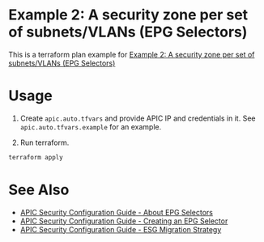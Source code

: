 # Example 2: A security zone per set of subnets/VLANs (EPG Selectors)

This is a terraform plan example for [Example 2: A security zone per set of subnets/VLANs (EPG Selectors)](https://www.cisco.com/c/en/us/td/docs/dcn/whitepapers/cisco-aci-esg-design-guide.html#Example2AsecurityzonepersetofsubnetsVLANsEPGSelectors)


# Usage

1. Create `apic.auto.tfvars` and provide APIC IP and credentials in it. See `apic.auto.tfvars.example` for an example.

2. Run terraform.
```bash
terraform apply
```

# See Also
* [APIC Security Configuration Guide - About EPG Selectors](https://www.cisco.com/c/en/us/td/docs/dcn/aci/apic/6x/security-configuration/cisco-apic-security-configuration-guide-60x/endpoint-security-groups-60x.html#Cisco_Concept.dita_dd517557-dd00-4f6d-8ad1-06d33bd54045)
* [APIC Security Configuration Guide - Creating an EPG Selector](https://www.cisco.com/c/en/us/td/docs/dcn/aci/apic/6x/security-configuration/cisco-apic-security-configuration-guide-60x/endpoint-security-groups-60x.html#Cisco_Task_in_List_GUI.dita_ecdc57cd-5d77-465e-914c-8d3d57d7f0d8)
* [APIC Security Configuration Guide - ESG Migration Strategy](https://www.cisco.com/c/en/us/td/docs/dcn/aci/apic/6x/security-configuration/cisco-apic-security-configuration-guide-60x/endpoint-security-groups-60x.html#Cisco_Concept.dita_e77dba3c-1ca7-4d70-989d-e33b7c19467f)

